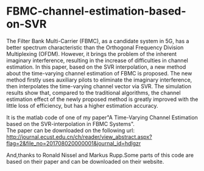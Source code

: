 # FBMC-channel-estimation-based-on-SVR
The Filter Bank Multi-Carrier (FBMC), as a candidate system in 5G, has a better spectrum characteristic than the Orthogonal Frequency Division Multiplexing (OFDM). However, it brings the problem of the inherent imaginary interference, resulting in the increase of difficulties in channel estimation. In this paper, based on the SVR interpolation, a new method about the time-varying channel estimation of FBMC is proposed. The new method firstly uses auxiliary pilots to eliminate the imaginary interference, then interpolates the time-varying channel vector via SVR. The simulation results show that, compared to the traditional algorithms, the channel estimation effect of the newly proposed method is greatly improved with the little loss of efficiency, but has a higher estimation accuracy.

It is the matlab code of one of my paper"A Time-Varying Channel Estimation based on the SVR-interpolation in FBMC Systems".<br/>
The paper can be downloaded on the following url:<br/>
http://journal.ecust.edu.cn/ch/reader/view_abstract.aspx?flag=2&file_no=201708020000001&journal_id=hdlgzr

And,thanks to Ronald Nissel and Markus Rupp.Some parts of this code are based on their paper and can be downloaded on their website. 
